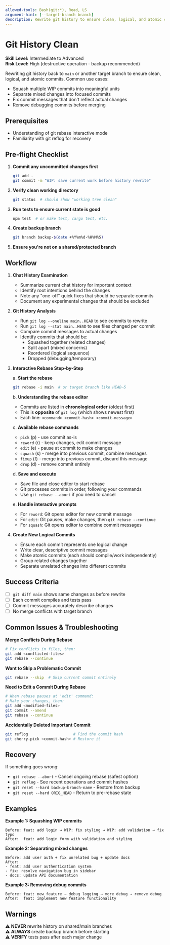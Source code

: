 ```yaml
---
allowed-tools: Bash(git:*), Read, LS
argument-hint: [--target-branch branch]
description: Rewrite git history to ensure clean, logical, and atomic commits with interactive rebase
---
```


# Git History Clean

**Skill Level:** Intermediate to Advanced  
**Risk Level:** High (destructive operation - backup recommended)

Rewriting git history back to `main` or another target branch to ensure clean, logical, and atomic commits. Common use cases:

- Squash multiple WIP commits into meaningful units
- Separate mixed changes into focused commits
- Fix commit messages that don't reflect actual changes
- Remove debugging commits before merging

## Prerequisites

- Understanding of git rebase interactive mode
- Familiarity with git reflog for recovery

## Pre-flight Checklist

1. **Commit any uncommitted changes first**

   ```bash
   git add .
   git commit -m "WIP: save current work before history rewrite"
   ```

2. **Verify clean working directory**

   ```bash
   git status  # should show "working tree clean"
   ```

3. **Run tests to ensure current state is good**

   ```bash
   npm test  # or make test, cargo test, etc.
   ```

4. **Create backup branch**

   ```bash
   git branch backup-$(date +%Y%m%d-%H%M%S)
   ```

5. **Ensure you're not on a shared/protected branch**

## Workflow

1. **Chat History Examination**

   - Summarize current chat history for important context
   - Identify root intentions behind the changes
   - Note any "one-off" quick fixes that should be separate commits
   - Document any experimental changes that should be excluded

2. **Git History Analysis**

   - Run `git log --oneline main..HEAD` to see commits to rewrite
   - Run `git log --stat main..HEAD` to see files changed per commit
   - Compare commit messages to actual changes
   - Identify commits that should be:
     - Squashed together (related changes)
     - Split apart (mixed concerns)
     - Reordered (logical sequence)
     - Dropped (debugging/temporary)

3. **Interactive Rebase Step-by-Step**

   a. **Start the rebase**

   ```bash
   git rebase -i main  # or target branch like HEAD~5
   ```

   b. **Understanding the rebase editor**

   - Commits are listed in **chronological order** (oldest first)
   - This is **opposite** of `git log` (which shows newest first)
   - Each line: `<command> <commit-hash> <commit-message>`

   c. **Available rebase commands**

   - `pick` (p) - use commit as-is
   - `reword` (r) - keep changes, edit commit message
   - `edit` (e) - pause at commit to make changes
   - `squash` (s) - merge into previous commit, combine messages
   - `fixup` (f) - merge into previous commit, discard this message
   - `drop` (d) - remove commit entirely

   d. **Save and execute**

   - Save file and close editor to start rebase
   - Git processes commits in order, following your commands
   - Use `git rebase --abort` if you need to cancel

   e. **Handle interactive prompts**

   - For `reword`: Git opens editor for new commit message
   - For `edit`: Git pauses, make changes, then `git rebase --continue`
   - For `squash`: Git opens editor to combine commit messages

4. **Create New Logical Commits**
   - Ensure each commit represents one logical change
   - Write clear, descriptive commit messages
   - Make atomic commits (each should compile/work independently)
   - Group related changes together
   - Separate unrelated changes into different commits

## Success Criteria

- [ ] `git diff main` shows same changes as before rewrite
- [ ] Each commit compiles and tests pass
- [ ] Commit messages accurately describe changes
- [ ] No merge conflicts with target branch

## Common Issues & Troubleshooting

**Merge Conflicts During Rebase**

```bash
# Fix conflicts in files, then:
git add <conflicted-files>
git rebase --continue
```

**Want to Skip a Problematic Commit**

```bash
git rebase --skip  # Skip current commit entirely
```

**Need to Edit a Commit During Rebase**

```bash
# When rebase pauses at 'edit' command:
# Make your changes, then:
git add <modified-files>
git commit --amend
git rebase --continue
```

**Accidentally Deleted Important Commit**

```bash
git reflog                    # Find the commit hash
git cherry-pick <commit-hash> # Restore it
```

## Recovery

If something goes wrong:

- `git rebase --abort` - Cancel ongoing rebase (safest option)
- `git reflog` - See recent operations and commit hashes
- `git reset --hard backup-branch-name` - Restore from backup
- `git reset --hard ORIG_HEAD` - Return to pre-rebase state

## Examples

**Example 1: Squashing WIP commits**

```
Before: feat: add login → WIP: fix styling → WIP: add validation → fix typo
After:  feat: add login form with validation and styling
```

**Example 2: Separating mixed changes**

```
Before: add user auth + fix unrelated bug + update docs
After:
- feat: add user authentication system
- fix: resolve navigation bug in sidebar
- docs: update API documentation
```

**Example 3: Removing debug commits**

```
Before: feat: new feature → debug logging → more debug → remove debug
After:  feat: implement new feature functionality
```

## Warnings

⚠️ **NEVER** rewrite history on shared/main branches  
⚠️ **ALWAYS** create backup branch before starting  
⚠️ **VERIFY** tests pass after each major change
